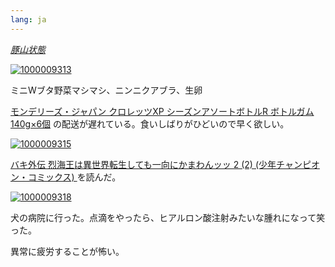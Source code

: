 ```yaml
---
lang: ja
---
```


[*豚山状態*](https://maps.app.goo.gl/fgr6eGUWAjXtMCac8)

[![1000009313](https://github.com/user-attachments/assets/4987eda1-0486-4538-929f-69bd43a38114)](https://maps.app.goo.gl/fgr6eGUWAjXtMCac8)

ミニWブタ野菜マシマシ、ニンニクアブラ、生卵

[モンデリーズ・ジャパン クロレッツXP シーズンアソートボトルR ボトルガム 140g×6個](https://amzn.asia/d/drFBKQL) の配送が遅れている。食いしばりがひどいので早く欲しい。

[![1000009315](https://github.com/user-attachments/assets/e69da51f-f3e6-4927-98d0-f232986a375d)](https://amzn.asia/d/drFBKQL)

[バキ外伝 烈海王は異世界転生しても一向にかまわんッッ 2 \(2\) \(少年チャンピオン・コミックス\) ](https://amzn.asia/d/d2o4ap1) を読んだ。

[![1000009318](https://github.com/user-attachments/assets/20a395ea-6294-4a50-85c8-22008f15ff23)](https://amzn.asia/d/d2o4ap1)

犬の病院に行った。点滴をやったら、ヒアルロン酸注射みたいな腫れになって笑った。

異常に疲労することが怖い。
